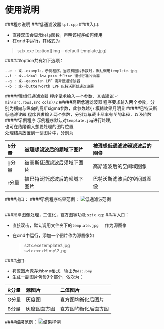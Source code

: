 # 使用说明

###程序说明
###低通滤波器	`lpf.cpp`
####入口:
- 直接双击会显示`help`函数，声明该程序如何使用
- 在cmd中运行，其格式为
>sztx.exe [option][img --default template,jpg]

######option共有如下选项：

	--e : 或--example，示例程序，当没有图片参数时，默认调用template.jpg
 	--i : 或--ideal low pass filter 理想低通滤波器
 	--g : 或--gaussian LPF 高斯低通滤波器
 	--b : 或--butterworth LPF 巴特沃斯低通滤波器
#####理想低通滤波器
程序要求输入一个参数，其值建议 < `min(src.rows,src.cols)/2`
#####高斯低通滤波器
程序要求输入两个参数，分别为横向与纵向的高斯sigma参数，此参数越小
模糊效果月明显
#####巴特沃斯低通滤波器
程序要求输入两个参数，分别为与截止频率有关的半径，以及阶数
#####示例程序
示例程序默认对`template.jpg`进行处理,</br>也可在结尾输入想要处理的图片位置
</br>处理结果放置到一副图片中，分别为

|b分量|被理想滤波后的频域下图片|被理想低通滤波器滤波后的图像|
|:--|:--|:--|
|g分量|被高斯低通滤波后频域下图片|高斯滤波后的空间域图像|
|r分量|被巴特沃斯滤波后的频域下图片|巴特沃斯滤波后的空间域图像|
####出口：
####示例程序结果范例：
![低通滤波范例](http://i.imgur.com/uVE4lKT.jpg)
</br>
</br>


###简单图像处理，二值化，直方图等功能	`sztx.cpp`
####入口：

- 直接双击，默认调用文件夹下的`template.jpg	`作为源图像
- 在cmd中运行，添加一个图片作为源图像如 

	> sztx.exe template2.jpg </br>
	> sztx.exe d:\tmp\2.jpg
	
####出口:

- 将源图片保存为bmp格式，输出为`dst.bmp	`
- 生成一副图片包含9个部分，依次为：

|R分量|源图片|二值图片|
|:--|:--|:--|
|G分量|灰度图|直方图均衡化后图片|
|B分量|灰度图直方图|直方图均衡化后直方图|

####结果范例：
![结果样例](http://i.imgur.com/76Fq5mW.jpg)


